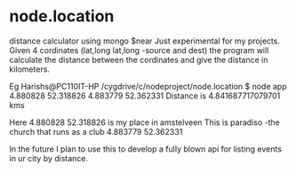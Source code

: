 # node.location
distance calculator using mongo $near
Just experimental for my projects.
Given 4 cordinates (lat,long lat,long -source and dest) the program will 
calculate the distance between the cordinates and give the distance in kilometers.

Eg 
Harishs@PC110IT-HP /cygdrive/c/nodeproject/node.location
$ node app 4.880828 52.318826 4.883779 52.362331
Distance is 4.841687717079701 kms

Here 4.880828 52.318826 is my place in amstelveen
This is paradiso -the church that runs as a club 4.883779 52.362331
 
In the future I plan to use this to develop a fully blown api for listing events in ur city by distance.

